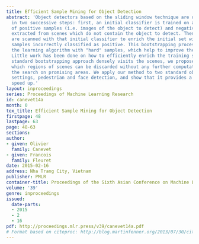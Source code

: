 ```yaml
---
title: Efficient Sample Mining for Object Detection
abstract: 'Object detectors based on the sliding window technique are usually trained
  in two successive steps: first, an initial classifier is trained on a population
  of positive samples (i.e. images of the object to detect) and negative samples randomly
  extracted from scenes which do not contain the object to detect. Then, the scenes
  are scanned with that initial classifier to enrich the initial set with negative
  samples incorrectly classified as positive. This bootstrapping process provides
  the learning algorithm with "hard" samples, which help to improve the decision boundary.
  Little work has been done on how to efficiently enrich the training set. While the
  standard bootstrapping approach densely visits the scenes, we propose to evaluate
  which regions of scenes can be discarded without any further computation to concentrate
  the search on promising areas. We apply our method to two standard object detection
  settings, pedestrian and face detection, and show that it provides a multi-fold
  speed up.'
layout: inproceedings
series: Proceedings of Machine Learning Research
id: canevet14a
month: 0
tex_title: Efficient Sample Mining for Object Detection
firstpage: 48
lastpage: 63
page: 48-63
sections: 
author:
- given: Olivier
  family: Canevet
- given: Francois
  family: Fleuret
date: 2015-02-16
address: Nha Trang City, Vietnam
publisher: PMLR
container-title: Proceedings of the Sixth Asian Conference on Machine Learning
volume: '39'
genre: inproceedings
issued:
  date-parts:
  - 2015
  - 2
  - 16
pdf: http://proceedings.mlr.press/v39/canevet14a.pdf
# Format based on citeproc: http://blog.martinfenner.org/2013/07/30/citeproc-yaml-for-bibliographies/
---
```

